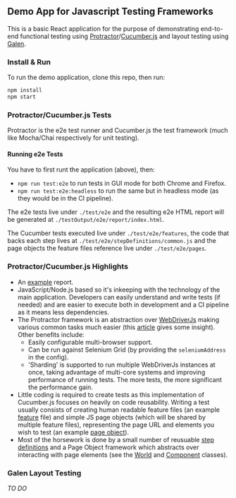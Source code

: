 ## Demo App for Javascript Testing Frameworks
This is a basic React application for the purpose of demonstrating end-to-end functional testing using [Protractor](http://www.protractortest.org/#/)/[Cucumber.js](https://github.com/cucumber/cucumber-js) and layout testing using [Galen](http://galenframework.com/).

### Install & Run
To run the demo application, clone this repo, then run:
```bash
npm install
npm start
```

### Protractor/Cucumber.js Tests
Protractor is the e2e test runner and Cucumber.js the test framework (much like Mocha/Chai respectively for unit testing).

#### Running e2e Tests
You have to first runt the application (above), then:
* `npm run test:e2e` to run tests in GUI mode for both Chrome and Firefox.
* `npm run test:e2e:headless` to run the same but in headless mode (as they would be in the CI pipeline).

The e2e tests live under `./test/e2e` and the resulting e2e HTML report will be generated at `./testOutput/e2e/report/index.html`.

The Cucumber tests executed live under `./test/e2e/features`, the code that backs each step lives at `./test/e2e/stepDefinitions/common.js` and the page objects the feature files reference live under `./test/e2e/pages`.

### Protractor/Cucumber.js Highlights
* An [example](http://protractor.s3-website-eu-west-1.amazonaws.com/) report.
* JavaScript/Node.js based so it's inkeeping with the technology of the main application. Developers can easily understand and write tests (if needed) and are easier to execute both in development and a CI pipeline as it means less dependencies.
* The Protractor framework is an abstraction over [WebDriverJs](https://github.com/SeleniumHQ/selenium/wiki/WebDriverJs) making various common tasks much easier (this [article](http://testautomation.applitools.com/post/94994807787/protractor-vs-selenium-which-is-easier) gives some insight). Other benefits include:
  * Easily configurable multi-browser support.
  * Can be run against Selenium Grid (by providing the `seleniumAddress` in the config).
  * 'Sharding' is supported to run multiple WebDriverJs instances at once, taking advantage of multi-core systems and improving performance of running tests. The more tests, the more significant the performance gain.
* Little coding is required to create tests as this implementation of Cucumber.js focuses on heavily on code reusability. Writing a test usually consists of creating human readable feature files (an example [feature](https://github.com/operation-orange/js-testing-frameworks-demo/blob/master/test/e2e/features/default/contactPage/contactForm.feature) file) and simple JS page objects (which will be shared by multiple feature files), representing the page URL and elements you wish to test (an example [page object](https://github.com/operation-orange/js-testing-frameworks-demo/blob/master/test/e2e/pages/default/Contact.js)).
* Most of the horsework is done by a small number of reusuable [step definitions](https://github.com/operation-orange/js-testing-frameworks-demo/blob/master/test/e2e/stepDefinitions/common.js) and a Page Object framework which abstracts over interacting with page elements (see the [World](https://github.com/operation-orange/js-testing-frameworks-demo/blob/master/test/e2e/support/world.js) and [Component](https://github.com/operation-orange/js-testing-frameworks-demo/blob/master/test/e2e/Component.js) classes).

### Galen Layout Testing
_TO DO_
